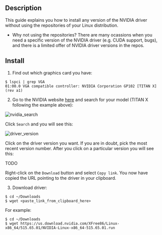 Description
-----------

This guide explains you how to install any version of the NVIDIA driver without using the repositories of your Linux distribution. 

* Why not using the repositories? There are many ocassions when you need a specific version of the NVIDIA driver (e.g. CUDA support, bugs), and there is a limited offer of NVIDIA driver versions in the repos.


Install
-------

1. Find out which graphics card you have:
  ```
  $ lspci | grep VGA
  01:00.0 VGA compatible controller: NVIDIA Corporation GP102 [TITAN X] (rev a1)
  ```

2. Go to the NVIDIA website [here](https://www.nvidia.com/Download/Find.aspx) and search for your model (TITAN X following the example above):

  ![nvidia_search](https://user-images.githubusercontent.com/3996630/189359318-debc0b8a-7060-4c7d-a8b5-978ee308a218.png)

  Click `Search` and you will see this:
  
  ![driver_version](https://user-images.githubusercontent.com/3996630/189361233-afedb1de-32c6-4996-94b0-5ddc29a9a668.png)
  
  Click on the driver version you want. If you are in doubt, pick the most recent version number. After you click on a particular version you will see this:
  
  TODO
  
  Right-click on the `Download` button and select `Copy link`. You now have copied the URL pointing to the driver in your clipboard.
  
3. Download driver:
  ```
  $ cd ~/Downloads
  $ wget <paste_link_from_clipboard_here>
  ```
  For example:
  ```
  $ cd ~/Downloads
  $ wget https://us.download.nvidia.com/XFree86/Linux-x86_64/515.65.01/NVIDIA-Linux-x86_64-515.65.01.run
  ```
